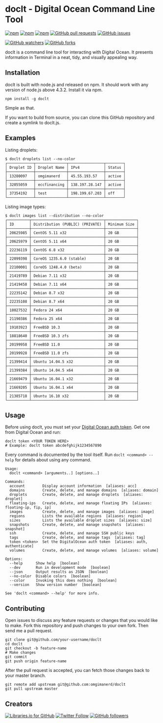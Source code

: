 # doclt - Digital Ocean Command Line Tool
[![npm](https://img.shields.io/npm/v/doclt.svg)](https://www.npmjs.com/package/doclt)
[![npm](https://img.shields.io/npm/l/doclt.svg)](https://spdx.org/licenses/MIT)
[![npm](https://img.shields.io/npm/dt/doclt.svg)]([![npm](https://img.shields.io/npm/v/npm.svg)](https://www.npmjs.com/package/doclt))
[![GitHub pull requests](https://img.shields.io/github/issues-pr/omgimanerd/doclt.svg)](https://github.com/omgimanerd/doclt/pulls)
[![GitHub issues](https://img.shields.io/github/issues/omgimanerd/doclt.svg)](https://github.com/omgimanerd/doclt/issues)

[![GitHub watchers](https://img.shields.io/github/watchers/omgimanerd/doclt.svg?style=social&label=Watch)](https://github.com/omgimanerd/doclt/watchers)
[![GitHub forks](https://img.shields.io/github/forks/omgimanerd/doclt.svg?style=social&label=Fork)](https://github.com/omgimanerd/doclt/fork)

doclt is a command line tool for interacting with Digital Ocean. It
presents information in Terminal in a neat, tidy, and visually appealing way.

## Installation
doclt is built with node.js and released on npm. It should work with any
version of node.js above 4.3.2. Install it via npm.
```
npm install -g doclt
```
Simple as that.

If you want to build from source, you can clone this GitHub repository and
create a symlink to doclt.js.

## Examples
Listing droplets:
```
$ doclt droplets list --no-color
┌────────────┬──────────────┬────────────────┬────────┐
│ Droplet ID │ Droplet Name │ IPv4           │ Status │
├────────────┼──────────────┼────────────────┼────────┤
│ 13280097   │ omgimanerd   │ 45.55.193.57   │ active │
├────────────┼──────────────┼────────────────┼────────┤
│ 32055059   │ eccfinancing │ 138.197.28.147 │ active │
├────────────┼──────────────┼────────────────┼────────┤
│ 37354192   │ test         │ 198.199.67.203 │ off    │
└────────────┴──────────────┴────────────────┴────────┘
```
Listing image types:
```
$ doclt images list --distribution --no-color
┌──────────┬─────────────────────────────────┬──────────────┐
│ ID       │ Distribution (PUBLIC) (PRIVATE) │ Minimum Size │
├──────────┼─────────────────────────────────┼──────────────┤
│ 20625985 │ CentOS 5.11 x32                 │ 20 GB        │
├──────────┼─────────────────────────────────┼──────────────┤
│ 20625979 │ CentOS 5.11 x64                 │ 20 GB        │
├──────────┼─────────────────────────────────┼──────────────┤
│ 22236119 │ CentOS 6.8 x32                  │ 20 GB        │
├──────────┼─────────────────────────────────┼──────────────┤
│ 22099398 │ CoreOS 1235.6.0 (stable)        │ 20 GB        │
├──────────┼─────────────────────────────────┼──────────────┤
│ 22100001 │ CoreOS 1248.4.0 (beta)          │ 20 GB        │
├──────────┼─────────────────────────────────┼──────────────┤
│ 21419789 │ Debian 7.11 x32                 │ 20 GB        │
├──────────┼─────────────────────────────────┼──────────────┤
│ 21419458 │ Debian 7.11 x64                 │ 20 GB        │
├──────────┼─────────────────────────────────┼──────────────┤
│ 22235142 │ Debian 8.7 x32                  │ 20 GB        │
├──────────┼─────────────────────────────────┼──────────────┤
│ 22235108 │ Debian 8.7 x64                  │ 20 GB        │
├──────────┼─────────────────────────────────┼──────────────┤
│ 18027532 │ Fedora 24 x64                   │ 20 GB        │
├──────────┼─────────────────────────────────┼──────────────┤
│ 21190386 │ Fedora 25 x64                   │ 20 GB        │
├──────────┼─────────────────────────────────┼──────────────┤
│ 19103923 │ FreeBSD 10.3                    │ 20 GB        │
├──────────┼─────────────────────────────────┼──────────────┤
│ 18818640 │ FreeBSD 10.3 zfs                │ 20 GB        │
├──────────┼─────────────────────────────────┼──────────────┤
│ 20199958 │ FreeBSD 11.0                    │ 20 GB        │
├──────────┼─────────────────────────────────┼──────────────┤
│ 20199928 │ FreeBSD 11.0 zfs                │ 20 GB        │
├──────────┼─────────────────────────────────┼──────────────┤
│ 21399414 │ Ubuntu 14.04.5 x32              │ 20 GB        │
├──────────┼─────────────────────────────────┼──────────────┤
│ 21399384 │ Ubuntu 14.04.5 x64              │ 20 GB        │
├──────────┼─────────────────────────────────┼──────────────┤
│ 21669479 │ Ubuntu 16.04.1 x32              │ 20 GB        │
├──────────┼─────────────────────────────────┼──────────────┤
│ 21669205 │ Ubuntu 16.04.1 x64              │ 20 GB        │
├──────────┼─────────────────────────────────┼──────────────┤
│ 21385718 │ Ubuntu 16.10 x32                │ 20 GB        │
└──────────┴─────────────────────────────────┴──────────────┘
```

## Usage
Before using doclt, you must set your
[Digital Ocean auth token](https://cloud.digitalocean.com/settings/api/tokens).
Get one from Digital Ocean and run:
```
doclt token <YOUR TOKEN HERE>
# Example: doclt token abcdefghijk1234567890
```

Every command is documented by the tool itself. Run `doclt <command> --help`
for details about using any command.
```
Usage:
  doclt <command> [arguments..] [options..]

Commands:
  account        Display account information  [aliases: acc]
  domains        Create, delete, and manage domains  [aliases: domain]
  droplets       Create, delete, and manage droplets  [aliases: droplet]
  floating-ips   Create, delete, and manage floating IPs  [aliases: floating-ip, fip, ip]
  images         Create, delete, and manage images  [aliases: image]
  regions        Lists the available regions  [aliases: region]
  sizes          Lists the available droplet sizes  [aliases: size]
  snapshots      Create, delete, and manage snapshots  [aliases: snapshot]
  ssh            Create, delete, and manage SSH public keys
  tags           Create, delete, and manage tags  [aliases: tag]
  token <token>  Set the DigitalOcean auth token  [aliases: auth, authenticate]
  volumes        Create, delete, and manage volumes  [aliases: volume]

Options:
  --help      Show help  [boolean]
  --dev       Run in development mode  [boolean]
  --json      Output results as JSON  [boolean]
  --no-color  Disable colors  [boolean]
  --color     Invoking this does nothing  [boolean]
  --version   Show version number  [boolean]

See 'doclt <command> --help' for more info.
```

## Contributing
Open issues to discuss any feature requests or changes that you would like to
make. Fork this repository and push changes to your own fork. Then send me a
pull request.
```
git clone git@github.com/your-username/doclt
cd doclt
git checkout -b feature-name
# Make changes
git commit
git push origin feature-name
```
After the pull request is accepted, you can fetch those changes back to your
master branch.
```
git remote add upstream git@github.com:omgimanerd/doclt
git pull upstream master
```

## Creators
[![Libraries.io for GitHub](https://img.shields.io/badge/Alvin%20Lin-omgimanerd-blue.svg)](http://omgimanerd.tech)
[![Twitter Follow](https://img.shields.io/twitter/follow/omgimanerd.svg?style=social&label=Follow)](https://twitter.com/omgimanerd)
[![GitHub followers](https://img.shields.io/github/followers/omgimanerd.svg?style=social&label=Follow)](https://github.com/omgimanerd)
